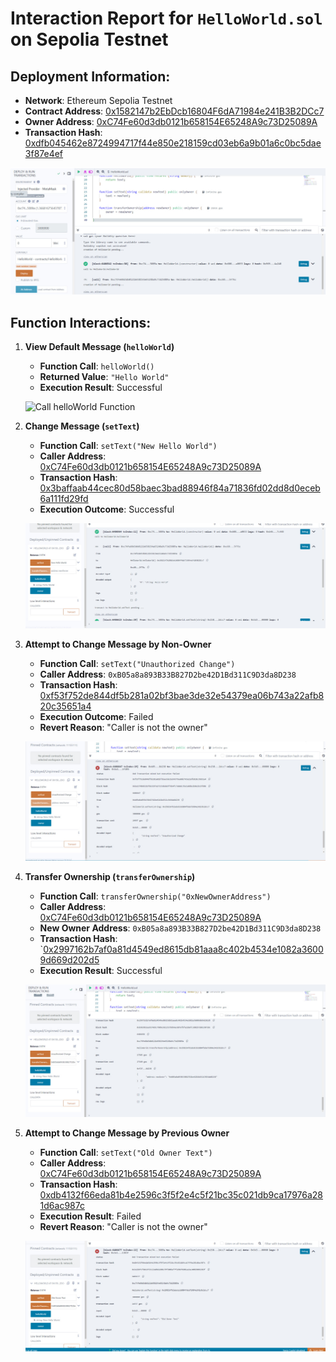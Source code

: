 # Interaction Report for `HelloWorld.sol` on Sepolia Testnet

## Deployment Information:
- **Network**: Ethereum Sepolia Testnet
- **Contract Address**: [0x1582147b2EbDcb16804F6dA71984e241B3B2DCc7](https://sepolia.etherscan.io/address/0x1582147b2EbDcb16804F6dA71984e241B3B2DCc7)
- **Owner Address**: [0xC74Fe60d3db0121b658154E65248A9c73D25089A](https://sepolia.etherscan.io/address/0xC74Fe60d3db0121b658154E65248A9c73D25089A)
- **Transaction Hash**: [0xdfb045462e8724994717f44e850e218159cd03eb6a9b01a6c0bc5dae3f87e4ef](https://sepolia.etherscan.io/tx/0xdfb045462e8724994717f44e850e218159cd03eb6a9b01a6c0bc5dae3f87e4ef)

![Create Contract](./IMG/1-Create-contract.jpg)

## Function Interactions:

1. **View Default Message (`helloWorld`)**
   - **Function Call**: `helloWorld()`
   - **Returned Value**: `"Hello World"`
   - **Execution Result**: Successful
  
   ![Call helloWorld Function](./IMG/call-helloWorld-function.jpg)

2. **Change Message (`setText`)**
   - **Function Call**: `setText("New Hello World")`
   - **Caller Address**: [0xC74Fe60d3db0121b658154E65248A9c73D25089A](https://sepolia.etherscan.io/address/0xC74Fe60d3db0121b658154E65248A9c73D25089A)
   - **Transaction Hash**: [0x3baffaab44cec80d58baec3bad88946f84a71836fd02dd8d0eceb6a111fd29fd](https://sepolia.etherscan.io/tx/0x3baffaab44cec80d58baec3bad88946f84a71836fd02dd8d0eceb6a111fd29fd) 
   - **Execution Outcome**: Successful

   ![Call setText Function](./IMG/2-call-setText-function.jpg)

3. **Attempt to Change Message by Non-Owner**
   - **Function Call**: `setText("Unauthorized Change")`
   - **Caller Address**: `0xB05a8a893B33B827D2be42D1Bd311C9D3da8D238`
   - **Transaction Hash**: [0xf53f752de844df5b281a02bf3bae3de32e54379ea06b743a22afb820c35651a4](https://sepolia.etherscan.io/tx/0xf53f752de844df5b281a02bf3bae3de32e54379ea06b743a22afb820c35651a4) 
   - **Execution Outcome**: Failed
   - **Revert Reason**: "Caller is not the owner"

   ![Call setText by Non-Owner](./IMG/4-call-setText-function-by-non-owner-address.jpg)

4. **Transfer Ownership (`transferOwnership`)**
   - **Function Call**: `transferOwnership("0xNewOwnerAddress")`
   - **Caller Address**: [0xC74Fe60d3db0121b658154E65248A9c73D25089A](https://sepolia.etherscan.io/address/0xC74Fe60d3db0121b658154E65248A9c73D25089A)
   - **New Owner Address**: `0xB05a8a893B33B827D2be42D1Bd311C9D3da8D238` 
   - **Transaction Hash**: `[0x2997162b7af0a81d4549ed8615db81aaa8c402b4534e1082a36009d669d202d5](https://sepolia.etherscan.io/tx/0x2997162b7af0a81d4549ed8615db81aaa8c402b4534e1082a36009d669d202d5)
   - **Execution Result**: Successful
 

   ![Call transferOwnership](./IMG/5-call-transferOwnership.jpg)

5. **Attempt to Change Message by Previous Owner**
   - **Function Call**: `setText("Old Owner Text")`
   - **Caller Address**: [0xC74Fe60d3db0121b658154E65248A9c73D25089A](https://sepolia.etherscan.io/address/0xC74Fe60d3db0121b658154E65248A9c73D25089A)
   - **Transaction Hash**: [0xdb4132f66eda81b4e2596c3f5f2e4c5f21bc35c021db9ca17976a281d6ac987c](https://sepolia.etherscan.io/tx/0xdb4132f66eda81b4e2596c3f5f2e4c5f21bc35c021db9ca17976a281d6ac987c)
   - **Execution Result**: Failed
   - **Revert Reason**: "Caller is not the owner"

   ![Call setText by Old Owner](./IMG/6-call-setText-function-by-old-owner.jpg)


